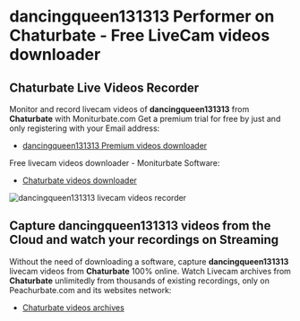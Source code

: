 # dancingqueen131313 Performer on Chaturbate - Free LiveCam videos downloader

## Chaturbate Live Videos Recorder

Monitor and record livecam videos of **dancingqueen131313** from **Chaturbate** with Moniturbate.com
Get a premium trial for free by just and only registering with your Email address:
* [dancingqueen131313 Premium videos downloader](https://moniturbate.com/request-demo-licence-key.html)

Free livecam videos downloader - Moniturbate Software:
* [Chaturbate videos downloader](https://moniturbate.com/moniturbate-download-software.html)

![dancingqueen131313 livecam videos recorder](https://peachurnet.com/templates/moniturbate-software.png)


## Capture dancingqueen131313 videos from the Cloud and watch your recordings on Streaming

Without the need of downloading a software, capture **dancingqueen131313** livecam videos from **Chaturbate** 100% online.
Watch Livecam archives from **Chaturbate** unlimitedly from thousands of existing recordings, only on Peachurbate.com and its websites network:
* [Chaturbate videos archives](https://peachurnet.com/)